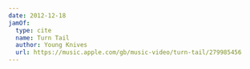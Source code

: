 ```yaml
---
date: 2012-12-18
jamOf:
  type: cite
  name: Turn Tail
  author: Young Knives
  url: https://music.apple.com/gb/music-video/turn-tail/279985456
---
```

